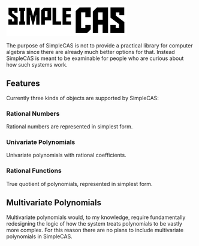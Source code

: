 ![alt text][logo]

[logo]: https://github.com/SymmetricChaos/SimpleCAS/blob/master/ImageFiles/simpleCASlogo.png "SimpleCAS"

The purpose of SimpleCAS is not to provide a practical library for computer algebra since there are already much better options for that. Instead SimpleCAS is meant to be examinable for people who are curious about how such systems work.

## Features
Currently three kinds of objects are supported by SimpleCAS:

### Rational Numbers
Rational numbers are represented in simplest form.

### Univariate Polynomials
Univariate polynomials with rational coefficients.

### Rational Functions
True quotient of polynomials, represented in simplest form.

## Multivariate Polynomials
Multivariate polynomials would, to my knowledge, require fundamentally redesigning the logic of how the system treats polynomials to be vastly more complex. For this reason there are no plans to include multivariate polynomials in SimpleCAS.
